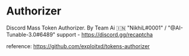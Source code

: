 # Authorizer
Discord Mass Token Authorizer.
By Team Ai 🇮🇳 
"NikhiL#0001" / "@AI-Tunable-3.0#6489" 
support - https://discord.gg/recaptcha

reference: https://github.com/exploitxd/tokens-authorizer
